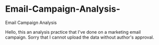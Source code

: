 # Email-Campaign-Analysis-
Email Campaign Analysis 

Hello, this an analysis practice that I've done on a marketing email campaign. Sorry that I cannot upload the data without author's approval.    
